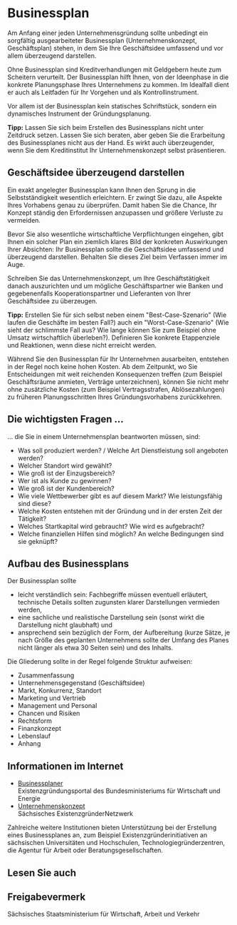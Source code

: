 # Businessplan

Am Anfang einer jeden Unternehmensgründung sollte unbedingt ein sorgfältig ausgearbeiteter Businessplan (Unternehmenskonzept, Geschäftsplan) stehen, in dem Sie Ihre Geschäftsidee umfassend und vor allem überzeugend darstellen.

Ohne Businessplan sind Kreditverhandlungen mit Geldgebern heute zum Scheitern verurteilt. Der Businessplan hilft Ihnen, von der Ideenphase in die konkrete Planungsphase Ihres Unternehmens zu kommen. Im Idealfall dient er auch als Leitfaden für Ihr Vorgehen und als Kontrollinstrument.

Vor allem ist der Businessplan kein statisches Schriftstück, sondern ein dynamisches Instrument der Gründungsplanung.

**Tipp:**  Lassen Sie sich beim Erstellen des Businessplans nicht unter Zeitdruck setzen. Lassen Sie sich beraten, aber geben Sie die Erarbeitung des Businessplanes nicht aus der Hand. Es wirkt auch überzeugender, wenn Sie dem Kreditinstitut Ihr Unternehmenskonzept selbst präsentieren.

Geschäftsidee überzeugend darstellen
------------------------------------

Ein exakt angelegter Businessplan kann Ihnen den Sprung in die Selbstständigkeit wesentlich erleichtern. Er zwingt Sie dazu, alle Aspekte Ihres Vorhabens genau zu überprüfen. Damit haben Sie die Chance, Ihr Konzept ständig den Erfordernissen anzupassen und größere Verluste zu vermeiden.

Bevor Sie also wesentliche wirtschaftliche Verpflichtungen eingehen, gibt Ihnen ein solcher Plan ein ziemlich klares Bild der konkreten Auswirkungen Ihrer Absichten: Ihr Businessplan sollte die Geschäftsidee umfassend und überzeugend darstellen. Behalten Sie dieses Ziel beim Verfassen immer im Auge.

Schreiben Sie das Unternehmenskonzept, um Ihre Geschäftstätigkeit danach auszurichten und um mögliche Geschäftspartner wie Banken und gegebenenfalls Kooperationspartner und Lieferanten von Ihrer Geschäftsidee zu überzeugen.

**Tipp:**  Erstellen Sie für sich selbst neben einem "Best-Case-Szenario" (Wie laufen die Geschäfte im besten Fall?) auch ein "Worst-Case-Szenario" (Wie sieht der schlimmste Fall aus? Wie lange können Sie zum Beispiel ohne Umsatz wirtschaftlich überleben?). Definieren Sie konkrete Etappenziele und Reaktionen, wenn diese nicht erreicht werden.

Während Sie den Businessplan für Ihr Unternehmen ausarbeiten, entstehen in der Regel noch keine hohen Kosten. Ab dem Zeitpunkt, wo Sie Entscheidungen mit weit reichenden Konsequenzen treffen (zum Beispiel Geschäftsräume anmieten, Verträge unterzeichnen), können Sie nicht mehr ohne zusätzliche Kosten (zum Beispiel Vertragsstrafen, Ablösezahlungen) zu früheren Planungsschritten Ihres Gründungsvorhabens zurückkehren.

Die wichtigsten Fragen ...
--------------------------

... die Sie in einem Unternehmensplan beantworten müssen, sind:

* Was soll produziert werden? / Welche Art Dienstleistung soll angeboten werden?
* Welcher Standort wird gewählt?
* Wie groß ist der Einzugsbereich?
* Wer ist als Kunde zu gewinnen?
* Wie groß ist der Kundenbereich?
* Wie viele Wettbewerber gibt es auf diesem Markt? Wie leistungsfähig sind diese?
* Welche Kosten entstehen mit der Gründung und in der ersten Zeit der Tätigkeit?
* Welches Startkapital wird gebraucht? Wie wird es aufgebracht?
* Welche finanziellen Hilfen sind möglich? An welche Bedingungen sind sie geknüpft?

Aufbau des Businessplans
------------------------

Der Businessplan sollte

* leicht verständlich sein: Fachbegriffe müssen eventuell erläutert, technische Details sollten zugunsten klarer Darstellungen vermieden werden,
* eine sachliche und realistische Darstellung sein (sonst wirkt die Darstellung nicht glaubhaft) und
* ansprechend sein bezüglich der Form, der Aufbereitung (kurze Sätze, je nach Größe des geplanten Unternehmens sollte der Umfang des Planes nicht länger als etwa 30 Seiten sein) und des Inhalts.

Die Gliederung sollte in der Regel folgende Struktur aufweisen:

* Zusammenfassung
* Unternehmensgegenstand (Geschäftsidee)
* Markt, Konkurrenz, Standort
* Marketing und Vertrieb
* Management und Personal
* Chancen und Risiken
* Rechtsform
* Finanzkonzept
* Lebenslauf
* Anhang

Informationen im Internet
-------------------------

* [Businessplaner](http://www.existenzgruender.de/DE/Gruendungswerkstatt/BMWi-Businessplan-plus-App/inhalt.html)  
   Existenzgründungsportal des Bundesministeriums für Wirtschaft und Energie
* [Unternehmenskonzept](https://www.existenzgruender.de/SharedDocs/Downloads/DE/Checklisten-Uebersichten/Controlling/08_check-Unternehmenskonzept.html "Checkliste \"Unternehmenskonzept zur Existenzgründung\"")  
   Sächsisches ExistenzgründerNetzwerk

Zahlreiche weitere Institutionen bieten Unterstützung bei der Erstellung eines Businessplanes an, zum Beispiel Existenzgründerinitiativen an sächsischen Universitäten und Hochschulen, Technologiegründerzentren, die Agentur für Arbeit oder Beratungsgesellschaften.

## Lesen Sie auch

## Freigabevermerk

Sächsisches Staatsministerium für Wirtschaft, Arbeit und Verkehr
